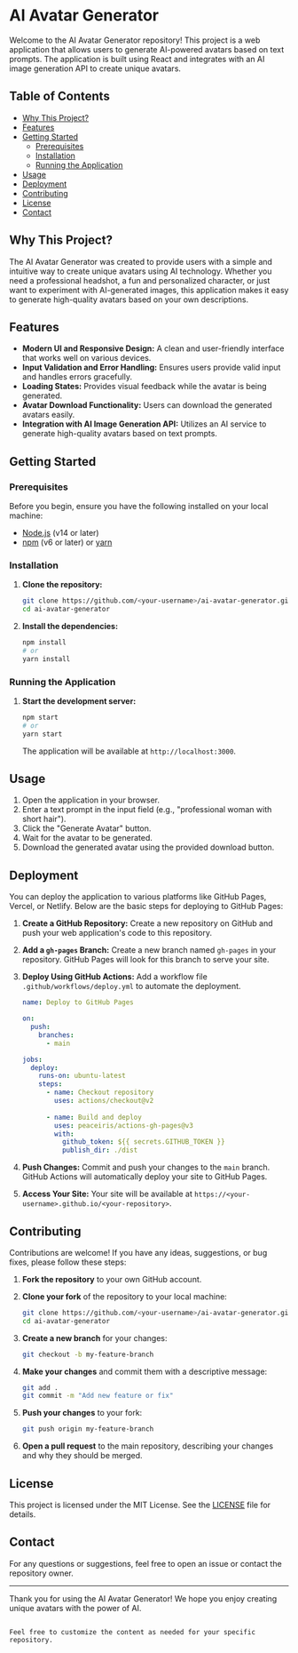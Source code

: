 # AI Avatar Generator

Welcome to the AI Avatar Generator repository! This project is a web application that allows users to generate AI-powered avatars based on text prompts. The application is built using React and integrates with an AI image generation API to create unique avatars.

## Table of Contents

- [Why This Project?](#why-this-project)
- [Features](#features)
- [Getting Started](#getting-started)
  - [Prerequisites](#prerequisites)
  - [Installation](#installation)
  - [Running the Application](#running-the-application)
- [Usage](#usage)
- [Deployment](#deployment)
- [Contributing](#contributing)
- [License](#license)
- [Contact](#contact)

## Why This Project?

The AI Avatar Generator was created to provide users with a simple and intuitive way to create unique avatars using AI technology. Whether you need a professional headshot, a fun and personalized character, or just want to experiment with AI-generated images, this application makes it easy to generate high-quality avatars based on your own descriptions.

## Features

- **Modern UI and Responsive Design:** A clean and user-friendly interface that works well on various devices.
- **Input Validation and Error Handling:** Ensures users provide valid input and handles errors gracefully.
- **Loading States:** Provides visual feedback while the avatar is being generated.
- **Avatar Download Functionality:** Users can download the generated avatars easily.
- **Integration with AI Image Generation API:** Utilizes an AI service to generate high-quality avatars based on text prompts.

## Getting Started

### Prerequisites

Before you begin, ensure you have the following installed on your local machine:

- [Node.js](https://nodejs.org/en/download/) (v14 or later)
- [npm](https://www.npmjs.com/get-npm) (v6 or later) or [yarn](https://classic.yarnpkg.com/en/docs/install)

### Installation

1. **Clone the repository:**

   ```bash
   git clone https://github.com/<your-username>/ai-avatar-generator.git
   cd ai-avatar-generator
   ```

2. **Install the dependencies:**

   ```bash
   npm install
   # or
   yarn install
   ```

### Running the Application

1. **Start the development server:**

   ```bash
   npm start
   # or
   yarn start
   ```

   The application will be available at `http://localhost:3000`.

## Usage

1. Open the application in your browser.
2. Enter a text prompt in the input field (e.g., "professional woman with short hair").
3. Click the "Generate Avatar" button.
4. Wait for the avatar to be generated.
5. Download the generated avatar using the provided download button.

## Deployment

You can deploy the application to various platforms like GitHub Pages, Vercel, or Netlify. Below are the basic steps for deploying to GitHub Pages:

1. **Create a GitHub Repository:** Create a new repository on GitHub and push your web application's code to this repository.

2. **Add a `gh-pages` Branch:** Create a new branch named `gh-pages` in your repository. GitHub Pages will look for this branch to serve your site.

3. **Deploy Using GitHub Actions:** Add a workflow file `.github/workflows/deploy.yml` to automate the deployment.

   ```yaml name=.github/workflows/deploy.yml
   name: Deploy to GitHub Pages

   on:
     push:
       branches:
         - main

   jobs:
     deploy:
       runs-on: ubuntu-latest
       steps:
         - name: Checkout repository
           uses: actions/checkout@v2
         
         - name: Build and deploy
           uses: peaceiris/actions-gh-pages@v3
           with:
             github_token: ${{ secrets.GITHUB_TOKEN }}
             publish_dir: ./dist
   ```

4. **Push Changes:** Commit and push your changes to the `main` branch. GitHub Actions will automatically deploy your site to GitHub Pages.

5. **Access Your Site:** Your site will be available at `https://<your-username>.github.io/<your-repository>`.

## Contributing

Contributions are welcome! If you have any ideas, suggestions, or bug fixes, please follow these steps:

1. **Fork the repository** to your own GitHub account.
2. **Clone your fork** of the repository to your local machine:

   ```bash
   git clone https://github.com/<your-username>/ai-avatar-generator.git
   cd ai-avatar-generator
   ```

3. **Create a new branch** for your changes:

   ```bash
   git checkout -b my-feature-branch
   ```

4. **Make your changes** and commit them with a descriptive message:

   ```bash
   git add .
   git commit -m "Add new feature or fix"
   ```

5. **Push your changes** to your fork:

   ```bash
   git push origin my-feature-branch
   ```

6. **Open a pull request** to the main repository, describing your changes and why they should be merged.

## License

This project is licensed under the MIT License. See the [LICENSE](LICENSE) file for details.

## Contact

For any questions or suggestions, feel free to open an issue or contact the repository owner.

---

Thank you for using the AI Avatar Generator! We hope you enjoy creating unique avatars with the power of AI.
```

Feel free to customize the content as needed for your specific repository.
